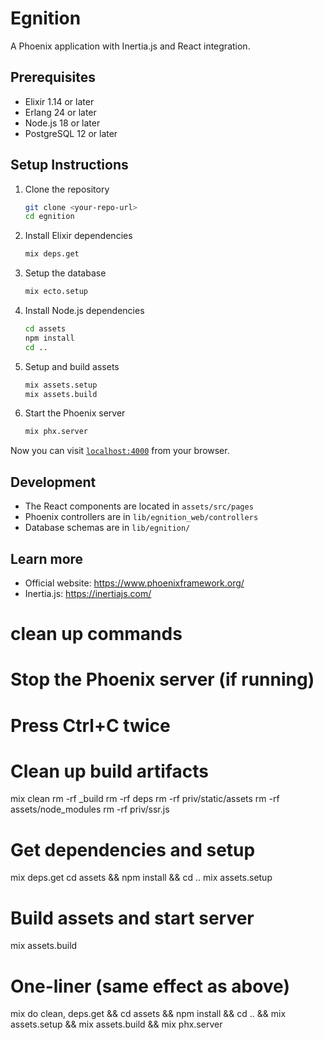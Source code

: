 # Egnition

A Phoenix application with Inertia.js and React integration.

## Prerequisites

- Elixir 1.14 or later
- Erlang 24 or later
- Node.js 18 or later
- PostgreSQL 12 or later

## Setup Instructions

1. Clone the repository
   ```bash
   git clone <your-repo-url>
   cd egnition
   ```

2. Install Elixir dependencies
   ```bash
   mix deps.get
   ```

3. Setup the database
   ```bash
   mix ecto.setup
   ```

4. Install Node.js dependencies
   ```bash
   cd assets
   npm install
   cd ..
   ```

5. Setup and build assets
   ```bash
   mix assets.setup
   mix assets.build
   ```

6. Start the Phoenix server
   ```bash
   mix phx.server
   ```

Now you can visit [`localhost:4000`](http://localhost:4000) from your browser.

## Development

- The React components are located in `assets/src/pages`
- Phoenix controllers are in `lib/egnition_web/controllers`
- Database schemas are in `lib/egnition/`

## Learn more

  * Official website: https://www.phoenixframework.org/
  * Inertia.js: https://inertiajs.com/

# clean up commands
# Stop the Phoenix server (if running)
# Press Ctrl+C twice

# Clean up build artifacts
mix clean
rm -rf _build
rm -rf deps
rm -rf priv/static/assets
rm -rf assets/node_modules
rm -rf priv/ssr.js

# Get dependencies and setup
mix deps.get
cd assets && npm install && cd ..
mix assets.setup

# Build assets and start server
mix assets.build

# One-liner (same effect as above)
mix do clean, deps.get && cd assets && npm install && cd .. && mix assets.setup && mix assets.build && mix phx.server